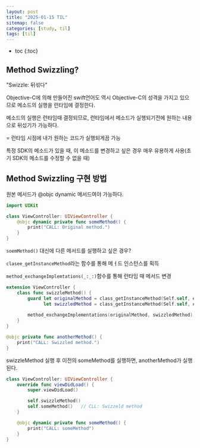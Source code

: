 ```yaml
---
layout: post
title: "2025-01-15 TIL"
sitemap: false
categories: [study, til]
tags: [til]
---
```


* toc
{:toc}

## Method Swizzling?

"Swizzle: 뒤섞다"

Objective-C에 의해 만들어진 swift언어도 역시 Objective-C의 성격을 가지고 있으므로 메소드의 실행을 런타임에 결정한다.

메소드의 실행은 런타임때 결정되므로, 런타임에서 메소드가 실행되기전에 원하는 내용으로 뒤섰기가 가능하다.

= 런타임 시점에 내가 원하는 코드가 실행되게끔 가능

특정 SDK의 메소드가 있을 때, 이 메소드를 변경하고 싶은 경우 매우 유용하게 사용(초기 SDK의 메소드를 수정할 수 없을 때)

## Method Swizzling 구현 방법

원본 메서드가 @objc dynamic 메서드여야 가능하다.

~~~swift
import UIKit

class ViewController: UIViewController {
    @objc dynamic private func someMethod() {
        print("CALL: Original method.")
    }
}
~~~

`soemMethod()` 대신에 다른 메서드를 실행하고 싶은 경우?

`clasee_getInstanceMethod`라는 함수를 통해 메ㅓ드 인스턴스를 획득

`method_exchangeImplemtations(_:_:)`함수를 통해 런타임 때 메서드 변경

~~~swift
extension ViewController {
    class func swizzleMethod() {
        guard let originalMethod = class_getInstanceMethod(Self.self, #selector(Self.someMethod)),
              let swizzledMethod = class_getInstanceMethod(Self.self, #selector(Self.anotherMethod)) else { return }
            
        method_exchangeImplementations(originalMethod, swizzledMethod)
    }
}

@objc private func anotherMethod() {
    print("CALL: Swizzled method.")
}
~~~

swizzleMethod 실행 후 이전의 someMethod를 실행하면, anotherMethod가 실행된다.

~~~swift
class ViewController: UIViewController {
    override func viewDidLoad() {
        super.viewDidLoad()

        self.swizzleMethod()
        self.someMethod()   // CLL: Swizzeld method
    }

    @objc dynamic private func someMethod() {
        print("CALL: someMethod")
    }
}
~~~
